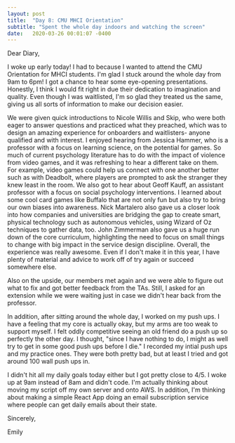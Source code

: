 ```yaml
---
layout: post
title:  "Day 8: CMU MHCI Orientation"
subtitle: "Spent the whole day indoors and watching the screen"
date:   2020-03-26 00:01:07 -0400
---
```


Dear Diary,

I woke up early today! I had to because I wanted to attend the CMU Orientation for MHCI students. I'm glad I stuck around the whole day from 9am to 6pm! I got a chance to hear some eye-opening presentations. Honestly, I think I would fit right in due their dedication to imagination and quality. Even though I was waitlisted, I'm so glad they treated us the same, giving us all sorts of information to make our decision easier. 

We were given quick introductions to Nicole Willis and Skip, who were both eager to answer questions and practiced what they preached, which was to design an amazing experience for onboarders and waitlisters- anyone qualified and with interest. I enjoyed hearing from Jessica Hammer, who is a professor with a focus on learning science, on the potential for games. So much of current psychology literature has to do with the impact of violence from video games, and it was refreshing to hear a different take on them. For example, video games could help us connect with one another better such as with Deadbolt, where players are prompted to ask the stranger they knew least in the room. We also got to hear about Geoff Kauff, an assistant professor with a focus on social psychology interventions. I learned about some cool card games like Buffalo that are not only fun but also try to bring our own biases into awareness. Nick Martalero also gave us a closer look into how companies and universities are bridging the gap to create smart, physical technology such as autonomous vehicles, using Wizard of Oz techniques to gather data, too. John Zimmerman also gave us a huge run down of the core curriculum, highlighting the need to focus on small things to change with big impact in the service design discipline. Overall, the experience was really awesome. Even if I don't make it in this year, I have plenty of material and advice to work off of try again or succeed somewhere else. 

Also on the upside, our members met again and we were able to figure out what to fix and got better feedback from the TAs. Still, I asked for an extension while we were waiting just in case we didn't hear back from the professor.

In addition, after sitting around the whole day, I worked on my push ups. I have a feeling that my core is actually okay, but my arms are too weak to support myself. I felt oddly competitive seeing an old friend do a push up so perfectly the other day. I thought, "since I have nothing to do, I might as well try to get in some good push ups before I die." I recorded my intial push ups and my practice ones. They were both pretty bad, but at least I tried and got around 100 wall push ups in. 

I didn't hit all my daily goals today either but I got pretty close to 4/5. I woke up at 9am instead of 8am and didn't code. I'm actually thinking about moving my script off my own server and onto AWS. In addition, I'm thinking about making a simple React App doing an email subscription service where people can get daily emails about their state. 

Sincerely,

Emily